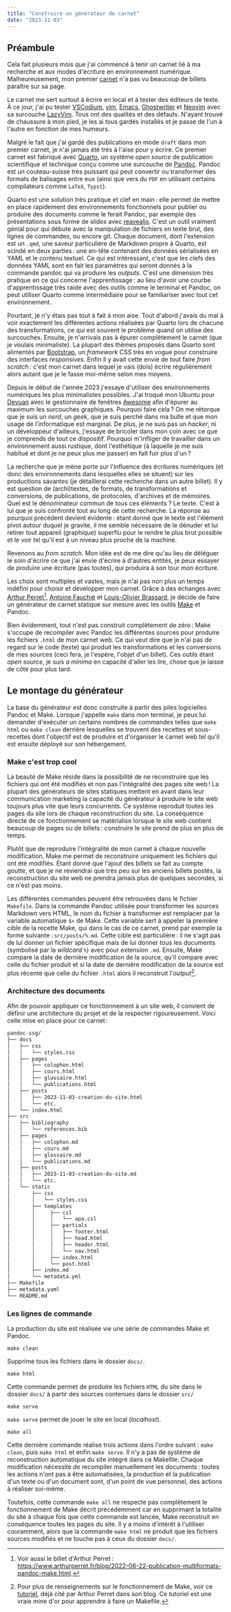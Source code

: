 ```yaml
---
title: "Construire un générateur de carnet"
date: "2023-11-03"
---
```


## Préambule

Cela fait plusieurs mois que j'ai commencé à tenir un carnet lié à ma recherche et aux modes d'écriture en environnement numérique.
Malheureusement, mon premier [carnet](https://cailloux.en-cours-de-construction) n'a pas vu beaucoup de billets paraître sur sa page.

Le carnet me sert surtout à écrire en local et à tester des éditeurs de texte.
À ce jour, j'ai pu tester [VSCodium](https://vscodium.com/), [vim](https://www.vim.org/), [Emacs](https://www.gnu.org/software/emacs/), [Ghostwriter](https://ghostwriter.kde.org/fr/) et [Neovim](https://neovim.io/) avec sa surcouche [LazyVim](https://www.lazyvim.org/).
Tous ont des qualités et des défauts.
N'ayant trouvé de chaussure à mon pied, je les ai tous gardés installés et je passe de l'un à l'autre en fonction de mes humeurs.

Malgré le fait que j'ai gardé des publications en mode `draft` dans mon premier carnet, je n'ai jamais été très à l'aise pour y écrire.
Ce premier carnet est fabriqué avec [Quarto](https://quarto.org/), un système _open source_ de publication scientifique et technique conçu comme une surcouche de [Pandoc](https://pandoc.org/). Pandoc est un couteau-suisse très puissant qui peut convertir ou transformer des formats de balisages entre eux (ainsi que vers du `PDF` en utilisant certains compilateurs comme `LaTeX`, `Typst`).

Quarto est une solution très pratique et clef en main : elle permet de mettre en place rapidement des environnements fonctionnels pour publier ou produire des documents comme le ferait Pandoc, par exemple des présentations sous forme de _slides_ avec [reavealjs](https://revealjs.com/).
C'est un outil vraiment génial pour qui débute avec la manipulation de fichiers en texte brut, des lignes de commandes, ou encore git.
Chaque document, dont l'extension est un `.qmd`, une saveur particulière de Markdown propre à Quarto, est scindé en deux parties : une en-tête contenant des données sérialisées en YAML et le contenu textuel.
Ce qui est intéressant, c'est que les clefs des données YAML sont en fait les paramètres qui seront donnés à la commande pandoc qui va produire les _outputs_.
C'est une dimension très pratique en ce qui concerne l'apprentissage : au lieu d'avoir une courbe d'apprentissage très raide avec des outils comme le terminal et Pandoc, on peut utiliser Quarto comme intermédiaire pour se familiariser avec tout cet environnement.

Pourtant, je n'y étais pas tout à fait à mon aise.
Tout d'abord j'avais du mal à voir exactement les différentes actions réalisées par Quarto lors de chacune des transformations, ce qui est souvent le problème quand on utilise des surcouches.
Ensuite, je n'arrivais pas à épurer complètement le carnet (que je voulais minimaliste).
La plupart des thèmes proposés dans Quarto sont alimentés par [Bootstrap](https://getbootstrap.com/), un _framework_ CSS très en vogue pour construire des interfaces _responsives_.
Enfin il y avait cette envie de tout faire _from scratch_ : c'est mon carnet dans lequel je vais (dois) écrire régulièrement alors autant que je le fasse moi-même selon mes moyens.

Depuis le début de l'année 2023 j'essaye d'utiliser des environnements numériques les plus minimalistes possibles.
J'ai troqué mon Ubuntu pour [Devuan](https://www.devuan.org/) avec le gestionnaire de fenêtres [Awesome](https://awesomewm.org/) afin d'épurer au maximum les surcouches graphiques.
Pourquoi faire cela ? On me rétorque que je suis un _nerd_, un _geek_, que je suis perché dans ma bulle et que mon usage de l'informatique est marginal.
De plus, je ne suis pas un _hacker_, ni un développeur d'ailleurs, j'essaye de bricoler dans mon coin avec ce que je comprends de tout ce dispositif.
Pourquoi m'infliger de travailler dans un environnement aussi rustique, dont l'esthétique (à laquelle je me suis habitué et dont je ne peux plus me passer) en fait fuir plus d'un ?

La recherche que je mène porte sur l'influence des écritures numériques (et donc des environnements dans lesquelles elles se situent) sur les productions savantes (je détaillerai cette recherche dans un autre billet).
Il y est question de (archi)textes, de formats, de transformations et conversions, de publications, de protocoles, d'archives et de mémoires.
Quel est le dénominateur commun de tous ces éléments ?
Le texte.
C'est à lui que je suis confronté tout au long de cette recherche.
La réponse au pourquoi précédent devient évidente : étant donné que le texte est l'élément pivot autour duquel je gravite, il me semble nécessaire de le dénuder et lui retirer tout appareil (graphique) superflu pour le rendre le plus brut possible et le voir tel qu'il est à un niveau plus proche de la machine.

Revenons au _from scratch_.
Mon idée est de me dire qu'au lieu de déléguer le soin d'écrire ce que j'ai envie d'écrire à d'autres entités, je peux essayer de produire une écriture (pas toutes), qui produira à son tour mon écriture.

Les choix sont multiples et vastes, mais je n'ai pas non plus un temps indéfini pour choisir et développer mon carnet.
Grâce à des échanges avec [Arthur Perret](https://www.arthurperret.fr/)[^1], [Antoine Fauchié](https://www.quaternum.net/) et [Louis-Olivier Brassard](https://www.lobrassard.net/), je décide de faire un générateur de carnet statique sur mesure avec les outils [Make](https://www.gnu.org/software/make/) et Pandoc.

Bien évidemment, tout n'est pas construit complètement de zéro : Make s'occupe de recompiler avec Pandoc les différentes sources pour produire les fichiers `.html` de mon carnet web.
Ce qui veut dire que je n'ai pas de regard sur le code (texte) qui produit les transformations et les conversions de mes sources (ceci fera, je l'espère, l'objet d'un billet).
Ces outils étant _open source_, je suis _a minima_ en capacité d'aller les lire, chose que je laisse de côté pour plus tard.

## Le montage du générateur

La base du générateur est donc construite à partir des piles logicielles Pandoc et Make.
Lorsque j'appelle `make` dans mon terminal, je peux lui demander d'exécuter un certains nombres de commandes telles que `make html` ou `make clean` derrière lesquelles se trouvent des recettes et sous-recettes dont l'objectif est de produire et d'organiser le carnet web tel qu'il est ensuite déployé sur son hébergement.

### Make c'est trop cool

La beauté de Make réside dans la possibilité de ne reconstruire que les fichiers qui ont été modifiés et non pas l'intégralité des pages site web !
La plupart des générateurs de sites statiques mettent en avant dans leur communication marketing la capacité du générateur à produire le site web toujours plus vite que leurs concurrents.
Ce système reproduit toutes les pages du site lors de chaque reconstruction du site.
La conséquence directe de ce fonctionnement se matérialise lorsque le site web contient beaucoup de pages ou de billets : construire le site prend de plus en plus de temps.

Plutôt que de reproduire l'intégralité de mon carnet à chaque nouvelle modification, Make me permet de reconstruire uniquement les fichiers qui ont été modifiés.
Étant donné que l'ajout des billets se fait au compte goutte, et que je ne reviendrai que très peu sur les anciens billets postés, la reconstruction du site web ne prendra jamais plus de quelques secondes, si ce n'est pas moins.

Les différentes commandes peuvent être retrouvées dans le fichier `Makefile`.
Dans la commande Pandoc utilisée pour transformer les sources Markdown vers HTML, le nom du fichier à transformer est remplacer par la variable automatique `$<` de Make.
Cette variable sert à appeler la première cible de la recette Make, qui dans le cas de ce carnet, prend par exemple la forme suivante : `src/posts/%.md`.
Cette cible est particulière : il ne s'agit pas de lui donner un fichier spécifique mais de lui donner tous les documents (symbolisé par la _wildcard_ `%`) avec pour extension `.md`.
Ensuite, Make compare la date de dernière modification de la source, qu'il compare avec celle du fichier produit et si la date de dernière modification de la source est plus récente que celle du fichier `.html` alors il reconstruit l'_output_[^2].

### Architecture des documents

Afin de pouvoir appliquer ce fonctionnement à un site web, il convient de définir une architecture du projet et de la respecter rigoureusement.
Voici celle mise en place pour ce carnet :

```bash
pandoc-ssg/
├── docs
│   ├── css
│   │   └── styles.css
│   ├── pages
│   │   ├── colophon.html
│   │   ├── cours.html
│   │   ├── glossaire.html
│   │   └── publications.html
│   ├── posts
│   │   ├── 2023-11-03-creation-du-site.html
│   │   └── etc.
│   └── index.html
├── src
│   ├── bibliography
│   │   └── references.bib
│   ├── pages
│   │   ├── colophon.md
│   │   ├── cours.md
│   │   ├── glossaire.md
│   │   └── publications.md
│   ├── posts
│   │   ├── 2023-11-03-creation-du-site.md
│   │   └── etc.
│   └── static
│       ├── css
│       │   └── styles.css
│       ├── templates
│       │     ├── csl
│       │     │   └── apa.csl
│       │     ├── partials
│       │     │   ├── footer.html
│       │     │   ├── head.html
│       │     │   ├── header.html
│       │     │   └── nav.html
│       │     ├── index.html
│       │     └── post.html
│       ├── index.md 
│       └── metadata.yml   
├── Makefile
├── metadata.yaml
└── README.md
```
### Les lignes de commande

La production du site est réalisée vie une série de commandes Make et Pandoc.

```
make clean
```
Supprime tous les fichiers dans le dossier `docs/`.

```
make html
```
Cette commande permet de produire les fichiers `HTML` du site dans le dossier `docs/` à partir des sources contenues dans le dossier `src/`

```
make serve
```
`make serve` permet de jouer le site en local (_localhost_).

```
make all
```
Cette dernière commande réalise trois actions dans l'ordre suivant : `make clean`, puis `make html` et enfin `make serve`.
Il n'y a pas de système de reconstruction automatique du site intégré dans ce Makefile.
Chaque modification nécessite de recompiler manuellement les documents : toutes les actions n'ont pas à être automatisées, la production et la publication d'un texte ou d'un document sont, d'un point de vue personnel, des actions à réaliser soi-même.

Toutefois, cette commande `make all` ne respecte pas complètement le fonctionnement de Make décrit précédemment car en supprimant la totalité du site à chaque fois que cette commande est lancée, Make reconstruit en conséquence toutes les pages du site.
Il y a moins d'intérêt à l'utiliser couramment, alors que la commande `make html` ne produit que les fichiers sources modifiés et ne touche pas à ceux du dossier `docs/`.

[^1]: Voir aussi le billet d'Arthur Perret : https://www.arthurperret.fr/blog/2022-06-22-publication-multiformats-pandoc-make.html.  
[^2]: Pour plus de renseignements sur le fonctionnement de Make, voir ce [tutoriel](https://makefiletutorial.com/), déjà cité par Arthur Perret dans son blog. Ce tutoriel est une vraie mine d'or pour apprendre à faire un Makefile.
